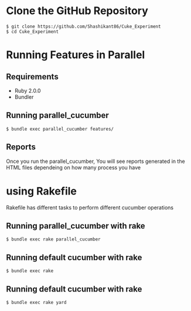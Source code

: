 
# Clone the GitHub Repository
    $ git clone https://github.com/Shashikant86/Cuke_Experiment
    $ cd Cuke_Experiment


# Running Features in Parallel

## Requirements
 * Ruby 2.0.0
 * Bundler
 

## Running parallel_cucumber 

    $ bundle exec parallel_cucumber features/ 

## Reports

  Once you run the parallel_cucumber, You will see reports generated in the HTML files dependeing on how many process you have 

# using Rakefile

  Rakefile has different tasks to perform different cucumber operations 

## Running parallel_cucumber with rake

    $ bundle exec rake parallel_cucumber

## Running default cucumber with rake

    $ bundle exec rake 

## Running default cucumber with rake 

    $ bundle exec rake yard